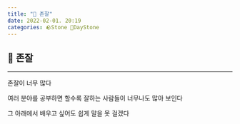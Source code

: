 ```yaml
---
title: "🌱 존잘"
date: 2022-02-01. 20:19
categories: 🪨Stone 🌱DayStone
---
```


## 🗿 존잘

---

존잘이 너무 많다

여러 분야를 공부하면 할수록 잘하는 사람들이 너무나도 많아 보인다

그 아래에서 배우고 싶어도 쉽게 말을 못 걸겠다
